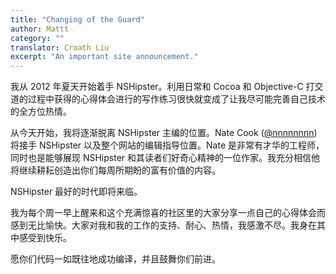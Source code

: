 ```yaml
---
title: "Changing of the Guard"
author: Mattt
category: ""
translator: Croath Liu
excerpt: "An important site announcement."
---
```


我从 2012 年夏天开始着手 NSHipster。利用日常和 Cocoa 和 Objective-C 打交道的过程中获得的心得体会进行的写作练习很快就变成了让我尽可能完善自己技术的全方位热情。

从今天开始，我将逐渐脱离 NSHipster 主编的位置。Nate Cook ([@nnnnnnnn](https://twitter.com/nnnnnnnn)) 将接手 NSHipster 以及整个网站的编辑指导位置。Nate 是非常有才华的工程师，同时也是能够展现 NSHipster 和其读者们好奇心精神的一位作家。我充分相信他将继续耕耘创造出你们每周所期盼的富有价值的内容。

NSHipster 最好的时代即将来临。

我为每个周一早上醒来和这个充满惊喜的社区里的大家分享一点自己的心得体会而感到无比愉快。大家对我和我的工作的支持、耐心、热情，我感激不尽。我身在其中感受到快乐。

愿你们代码一如既往地成功编译，并且鼓舞你们前进。

